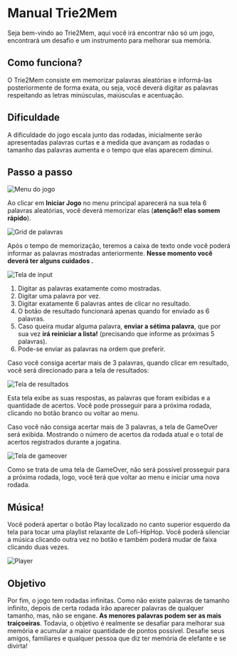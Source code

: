 # Manual Trie2Mem
Seja bem-vindo ao Trie2Mem, aqui você irá encontrar não só um jogo, encontrará um desafio e um instrumento para melhorar sua memória. 

## Como funciona?
O Trie2Mem consiste em memorizar palavras aleatórias e informá-las posteriormente de forma exata, ou seja, você deverá digitar as palavras respeitando as letras minúsculas, maiúsculas e acentuação. 

## Dificuldade
A dificuldade do jogo escala junto das rodadas, inicialmente serão apresentadas palavras curtas e a medida que avançam as rodadas o tamanho das palavras aumenta e o tempo que elas aparecem diminui. 

## Passo a passo

![Menu do jogo](https://i.imgur.com/NMd7381.png)

Ao clicar em **Iniciar Jogo** no menu principal aparecerá na sua tela 6 palavras aleatórias, você deverá memorizar elas (**atenção!! elas somem rápido**).

![Grid de palavras](https://i.imgur.com/wvgVamQ.png)

Após o tempo de memorização, teremos a caixa de texto onde você poderá informar as palavras mostradas anteriormente. **Nesse momento você deverá ter alguns cuidados .**

![Tela de input](https://i.imgur.com/lFoAErP.png)

1. Digitar as palavras exatamente como mostradas. 
2. Digitar uma palavra por vez.
3. Digitar exatamente 6 palavras antes de clicar no resultado.
4. O botão de resultado funcionará apenas quando for enviado as 6 palavras.
5. Caso queira mudar alguma palavra, **enviar a sétima palavra**, que por sua vez **irá reiniciar a lista!** (precisando que informe as próximas 5 palavras).
6. Pode-se enviar as palavras na ordem que preferir. 

Caso você consiga acertar mais de 3 palavras, quando clicar em resultado, você será direcionado para a tela de resultados:

![Tela de resultados](https://i.imgur.com/2S5OwPj.png)

Esta tela exibe as suas respostas, as palavras que foram exibidas e a quantidade de acertos. Você pode prosseguir para a próxima rodada, clicando no botão branco ou voltar ao menu.

Caso você não consiga acertar mais de 3 palavras, a tela de GameOver será exibida. Mostrando o número de acertos da rodada atual e o total de acertos registrados durante a jogatina.

![Tela de gameover](https://i.imgur.com/n889w9V.png)

Como se trata de uma tela de GameOver, não será possível prosseguir para a próxima rodada, logo, você terá que voltar ao menu e iniciar uma nova rodada.

## Música!
Você poderá apertar o botão Play localizado no canto superior esquerdo da tela para tocar uma playlist relaxante de Lofi-HipHop. Você poderá silenciar a música clicando outra vez no botão e também poderá mudar de faixa clicando duas vezes. 

![Player](https://i.imgur.com/5hYCjU9.png)


## Objetivo

Por fim, o jogo tem rodadas infinitas. Como não existe palavras de tamanho infinito, depois de certa rodada irão aparecer palavras de qualquer tamanho, mas, não se engane. **As menores palavras podem ser as mais traiçoeiras**. Todavia, o objetivo é realmente se desafiar para melhorar sua memória e acumular a maior quantidade de pontos possível. Desafie seus amigos, familiares e qualquer pessoa que diz ter memória de elefante e se divirta!